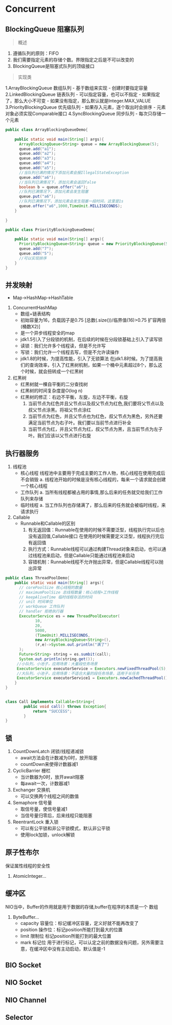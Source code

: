 # Concurrent

## BlockingQueue 阻塞队列
> 概述

1. 遵循队列的原则：FIFO
2. 我们需要指定元素的存储个数。界限指定之后是不可以改变的
3. BlockingQueue是阻塞式队列的顶级接口
> 实现类

1.ArrayBlockingQueue 数组队列
    - 基于数组来实现
    - 创建时要指定容量
2.LinkedBlockingQueue 链表队列
    - 可以指定容量，也可以不指定
    - 如果指定了，那么大小不可变
    - 如果没有指定，那么默认就是Integer.MAX_VALUE
3.PriorityBlockingQueue 优先级队列
    - 如果存入元素，逐个取出时会排序
    - 元素对象必须实现Comparable接口
4.SyncBlockingQueue 同步队列
    - 每次只存储一个元素
```java
public class ArrayBlockingQueueDemo{
    
    public static void main(String[] args){
      ArrayBlockingQueue<String> queue = new ArrayBlockingQueue(5);
      queue.add("a1");
      queue.add("a2");
      queue.add("a3");
      queue.add("a4");
      queue.add("a5");
      //当队列已满的情况下添加元素会报IllegalStateException
      queue.add("a6");
      //当队列已满情况下，添加元素会返回false
      boolean b = queue.offer("a6");
      //队列已满情况下，添加元素会发生阻塞
      queue.put("a6");
      //队列已满情况下，添加元素会发生阻塞一段时间，这里是1s
      queue.offer("a6",1000,TimeUnit.MILLISECONDS);
    }
    
} 

public class PriorityBlockingQueueDemo{
    
    public static void main(String[] args){
      PriorityBlockingQueue<String> queue = new PriorityBlockingQueue(5);
      queue.add("7");
      queue.add("5");
      //可以实现排序
    }
}
```
## 并发映射
- Map->HashMap->HashTable
1. ConcurrentHashMap
    - 数组+链表结构
    - 初始容量为16，负载因子是0.75 [总数(.size())/临界值(16)>0.75 扩容两倍(桶数X2)]
    - 是一个异步线程安全的map
    - jdk1.5引入了分段锁的机制，在后续的时候在分段锁基础上引入了读写锁
    - 读锁：我们允许多个线程读，但是不允许写
    - 写锁：我们允许一个线程去写，但是不允许读操作
    - jdk1.8的时候，为提高性能，引入了无锁算法
在jdk1.8时候。为了提高我们的查询效率，引入了红黑树机制，如果一个桶中元素超过8个，那么这个时候，就会扭转成一个红黑树
2. 红黑树
    - 红黑树就一棵自平衡的二分查找树
    - 红黑树的时间复杂度是O(log n)
    - 红黑树的修正：右边不平衡，左旋，左边不平衡，右旋
        1. 当前节点为红色并且父节点以及叔父节点为红色,我们要将父节点以及叔父节点涂黑。将祖父节点涂红
        2. 当前节点为红色，并且父节点也为红色，叔父节点为黑色，另外还要满足当前节点为右子叶。我们要以当前节点进行补全
        3. 当前节点为红，并且父节点为红，叔父节点为黑，且当前节点为左子叶。我们应该以父节点进行右旋
##  执行器服务
1. 线程池
    - 核心线程
    线程池中主要用于完成主要的工作人物，核心线程在使用完成后不会销毁
        a. 线程池开始的时候是没有核心线程的，每来一个请求就会创建一个核心线程
    - 工作队列
        a. 当所有线程都被占用的事情,那么后来的任务就交给我们工作队列来存储
    - 临时线程
        a. 当工作队列也存储满了，那么后来的任务就会被临时线程，来请求执行
2. Callable
    - Runnable和Callable的区别
        1. 有无返回值：Runnable在使用的时候不需要泛型，线程执行完以后也没有返回值,Callable接口
        在使用的时候需要定义泛型，线程执行完后有返回值
        2. 执行方式：Runnable线程可以通过构建Thread对象来启动，也可以通过线程池来启动，但是Callable只能通过线程池来启动
        3. 容错机制：Runnable线程不允许抛出异常，但是Callable线程可以抛出异常
```java
public class ThreadPoolDemo{
    public static void main(String[] args){
      // corePoolSize 核心线程的数量
      // maximumPoolSize 总线程数量：核心线程+工作线程
      // keepAliveTime 临时线程存活的时间
      // unit 时间单位
      // workQueue 工作队列
      // handler 拒绝执行器
      ExecutorService es = new ThreadPoolExecutor(
             10,
             20,
             5000,
             (TimeUnit).MILLISECONDS,
             new ArrayBlockingQueue<String>(),
             (r,e)->System.out.println("满了")
      );
      Future<String> string = es.sumbit(call);
      System.out.println(string.get());
     //小队列，小池子，应用场景：大量段任务场景
     ExecutorService executorService = Executors.newFixedThreadPool(5);
     //大队列，小池子，应用场景：不适合大量的段任务场景，适用于长任务
     ExecutorService executorService1 = Executors.newCachedThreadPool();
    }
}

   
class Call implements Callable<String>{
        public void call() throws Exception{
            return "SUCCESS";
        }
}

```
## 锁
1. CountDownLatch 闭锁/线程递减锁
    - await方法会在计数减为0时，放开阻塞
    - countDown来使得计数器减1
2. CyclicBarrier 栅栏
    - 当计数器为0时，放开await阻塞
    - 每await一次，计数器减1
3. Exchanger 交换机
    - 可以交换两个线程之间的数值
4. Semaphore 信号量
    - 取信号量，使信号量减1
    - 当信号量归零后，后来线程只能阻塞
5. ReentrantLock 重入锁
    - 可以有公平锁和非公平锁模式，默认非公平锁
    - 使用lock加锁，unlock解锁
## 原子性布尔
保证属性线程的安全性
1. AtomicInteger...
## 缓冲区
NIO当中，Buffer的作用就是用于数据的存储,buffer在程序的本质是一个
数组
1. ByteBuffer...
    - capacity 容量位：标记缓冲区容量，定义好就不能再改变了
    - position 操作位：标记position所能打到最大的位置
    - limit 限制位 标记position所能打到的最大位置
    - mark 标记位 用于进行标记，可以认定之前的数据没有问题，另外需要注意，在缓冲区中没有主动启动，默认值是-1

## BIO Socket
## NIO Socket
## NIO Channel
## Selector
